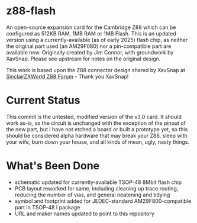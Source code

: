 # z88-flash

An open-source expansion card for the Cambridge Z88 which can be configured as 512KB RAM, 1MB RAM or 1MB Flash. 
This is an updated version using a currently-available (as of early 2025) flash chip, as neither the original part used (an AM29F080) nor a pin-compatible part are available new. Originally created by Jim Connor, with groundwork by XavSnap. Please see upstream for notes on the original design.

This work is based upon the Z88 connector design shared by XavSnap at [SinclairZXWorld Z88 Forum](https://sinclairzxworld.com/viewtopic.php?f=24&t=4431) - Thank you XavSnap!

# Current Status
This commit is the untested, modified version of the v3.0 card. It should work as-is, as the circuit is unchanged with the exception of the pinout of the new part, but I have not etched a board or built a prototype yet, so this should be considered alpha hardware that may break your Z88, sleep with your wife, burn down your house, and all kinds of mean, ugly, nasty things.

# What's Been Done
- schematic updated for currently-available TSOP-48 8Mbit flash chip
- PCB layout reworked for same, including cleaning up trace routing, reducing the number of vias, and general neatening and tidying
- symbol and footprint added for JEDEC-standard AM29F800-compatible part in TSOP-48 I package
- URL and maker names updated to point to this repository
